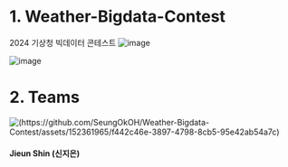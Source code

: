  # 1. Weather-Bigdata-Contest
2024 기상청 빅데이터 콘테스트
![image](https://github.com/SeungOkOH/Weather-Bigdata-Contest/assets/152361965/97e2ef5a-9aff-4918-a4c7-c73e2a9bb0e8)

![image](https://github.com/SeungOkOH/Weather-Bigdata-Contest/assets/152361965/ee8f980f-c687-41ef-806f-eff3f4028e01)


# 2. Teams
![(https://github.com/SeungOkOH/Weather-Bigdata-Contest/assets/152361965/f442c46e-3897-4798-8cb5-95e42ab54a7c)
](https://github.com/wldms25)
#### Jieun Shin (신지은)
